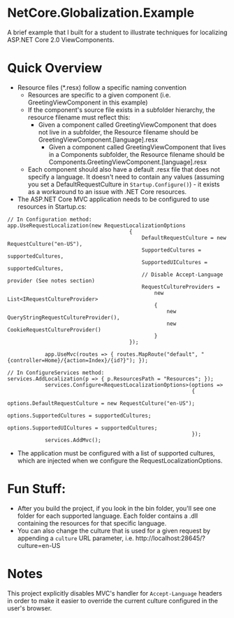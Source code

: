 # NetCore.Globalization.Example
A brief example that I built for a student to illustrate techniques for localizing ASP.NET Core 2.0 ViewComponents.

# Quick Overview
* Resource files (*.resx) follow a specific naming convention
  * Resources are specific to a given component (i.e. GreetingViewComponent in this example)
  * If the component's source file exists in a subfolder hierarchy, the resource filename must reflect this:
    * Given a component called GreetingViewComponent that does not live in a subfolder, the Resource filename should be GreetingViewComponent.[language].resx
        * Given a component called GreetingViewComponent that lives in a Components subfolder, the Resource filename should be Components.GreetingViewComponent.[language].resx
  * Each component should also have a default .resx file that does not specify a language.  It doesn't need to contain any values (assuming you set a DefaultRequestCulture in `Startup.Configure()`) - it exists as a workaround to an issue with .NET Core resources.
* The ASP.NET Core MVC application needs to be configured to use resources in Startup.cs:

```
// In Configuration method:
app.UseRequestLocalization(new RequestLocalizationOptions
                                       {
                                           DefaultRequestCulture = new RequestCulture("en-US"),
                                           SupportedCultures = supportedCultures,
                                           SupportedUICultures = supportedCultures,
                                           // Disable Accept-Language provider (See notes section)
                                           RequestCultureProviders =
                                               new List<IRequestCultureProvider>
                                               {
                                                   new QueryStringRequestCultureProvider(),
                                                   new CookieRequestCultureProvider()
                                               }
                                       });

            app.UseMvc(routes => { routes.MapRoute("default", "{controller=Home}/{action=Index}/{id?}"); });
```

```
// In ConfigureServices method:
services.AddLocalization(p => { p.ResourcesPath = "Resources"; });
            services.Configure<RequestLocalizationOptions>(options =>
                                                           {
                                                               options.DefaultRequestCulture = new RequestCulture("en-US");
                                                               options.SupportedCultures = supportedCultures;
                                                               options.SupportedUICultures = supportedCultures;
                                                           });
            services.AddMvc();
```
* The application must be configured with a list of supported cultures, which are injected when we configure the RequestLocalizationOptions.

# Fun Stuff:
* After you build the project, if you look in the bin folder, you'll see one folder for each supported language.  Each folder contains a .dll containing the resources for that specific language.
* You can also change the culture that is used for a given request by appending a `culture` URL parameter, i.e. http://localhost:28645/?culture=en-US

# Notes
This project explicitly disables MVC's handler for `Accept-Language` headers in order to make it easier to override the current culture configured in the user's browser.
